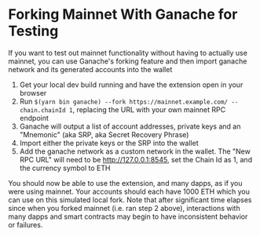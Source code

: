 # Forking Mainnet With Ganache for Testing

If you want to test out mainnet functionality without having to actually use mainnet, you can use Ganache's forking feature and then import ganache network and its generated accounts into the wallet

1. Get your local dev build running and have the extension open in your browser
2. Run `$(yarn bin ganache) --fork https://mainnet.example.com/ --chain.chainId 1`, replacing the URL with your own mainnet RPC endpoint
3. Ganache will output a list of account addresses, private keys and an "Mnemonic" (aka SRP, aka Secret Recovery Phrase)
4. Import either the private keys or the SRP into the wallet
5. Add the ganache network as a custom network in the wallet. The "New RPC URL" will need to be http://127.0.0.1:8545, set the Chain Id as 1, and the currency symbol to ETH

You should now be able to use the extension, and many dapps, as if you were using mainnet. Your accounts should each have 1000 ETH which you can use on this simulated local fork. Note that after significant time elapses since when you forked mainnet (i.e. ran step 2 above), interactions with many dapps and smart contracts may begin to have inconsistent behavior or failures.
